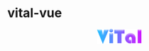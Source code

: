 # vital-vue

<p align="center"><a href="#" target="_blank"><img width="100" src="./src/assets/logo.png" alt="Vital logo"></a></p>

